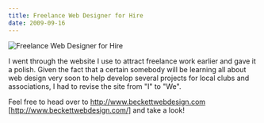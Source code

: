 ```yaml
---
title: Freelance Web Designer for Hire
date: 2009-09-16
---
```


![Freelance Web Designer for Hire](https://source.unsplash.com/d34DtRp1bqo/1600x900)

I went through the website I use to attract freelance work earlier and gave it a polish. Given the fact that a certain somebody will be learning all about web design very soon to help develop several projects for local clubs and associations, I had to revise the site from "I" to "We".

Feel free to head over to http://www.beckettwebdesign.com [http://www.beckettwebdesign.com/] and take a look!